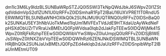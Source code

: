 dm1lc3M6Ly9ldzBLSUNBaWRpSTZJQ0l5SWl3TkNpQWdJbkJ6SWpvZ0l1ZStqdVdidmVpS2d1ZUN1U0lzRFFvZ0lDSmhaR1FpT2lBaU16UXVPRE11T0RndU5ERWlMQTBLSUNBaWNHOXlkQ0k2SUNJMU9UQTRNQ0lzRFFvZ0lDSnBaQ0k2SUNKaU5EY3hNbVJoTkMwd1lqUm1MVFExTVdJdE9HTXdaUzAyWkdNeFpHSXdObUZrTVRraUxBMEtJQ0FpWVdsa0lqb2dJakFpTEEwS0lDQWljMk41SWpvZ0ltRjFkRzhpTEEwS0lDQWlibVYwSWpvZ0luUmpjQ0lzRFFvZ0lDSjBlWEJsSWpvZ0ltNXZibVVpTEEwS0lDQWlhRzl6ZENJNklDSWlMQTBLSUNBaWNHRjBhQ0k2SUNJaUxBMEtJQ0FpZEd4eklqb2dJaUlzRFFvZ0lDSnpibWtpT2lBaUlnMEtmUT09
